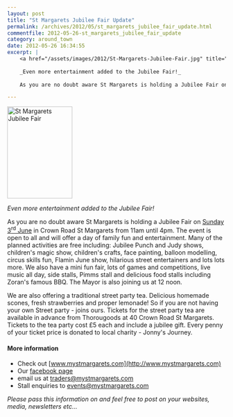 ```yaml
---
layout: post
title: "St Margarets Jubilee Fair Update"
permalink: /archives/2012/05/st_margarets_jubilee_fair_update.html
commentfile: 2012-05-26-st_margarets_jubilee_fair_update
category: around_town
date: 2012-05-26 16:34:55
excerpt: |
    <a href="/assets/images/2012/St-Margarets-Jubilee-Fair.jpg" title="See larger version of - St Margarets Jubilee Fair"><img src="/assets/images/2012/St-Margarets-Jubilee-Fair_thumb.jpg" width="150" height="212" alt="St Margarets Jubilee Fair" class="photo right" /></a>
    
    _Even more entertainment added to the Jubilee Fair!_
    
    As you are no doubt aware St Margarets is holding a Jubilee Fair on <a href="https://stmargarets.london/event/fair/200705143245">Sunday 3<sup>rd</sup> June</a> in Crown Road St Margarets from 11am until 4pm. The event is open to all and will offer a day of family fun and entertainment. Many of the planned activities are free including: Jubilee Punch and Judy shows, children's magic show, children's crafts, face painting, balloon modelling, circus skills fun, Flamin June show, hilarious street entertainers and lots lots more. We also have a mini fun fair, lots of games and competitions, live music all day, side stalls, Pimms stall and delicious food stalls including Zoran's famous BBQ. The Mayor is also joining us at 12 noon.

---
```


<a href="/assets/images/2012/St-Margarets-Jubilee-Fair.jpg" title="See larger version of - St Margarets Jubilee Fair"><img src="/assets/images/2012/St-Margarets-Jubilee-Fair_thumb.jpg" width="150" height="212" alt="St Margarets Jubilee Fair" class="photo right" /></a>

*Even more entertainment added to the Jubilee Fair!*

As you are no doubt aware St Margarets is holding a Jubilee Fair on [Sunday 3<sup>rd</sup> June](https://stmargarets.london/event/fair/200705143245) in Crown Road St Margarets from 11am until 4pm. The event is open to all and will offer a day of family fun and entertainment. Many of the planned activities are free including: Jubilee Punch and Judy shows, children's magic show, children's crafts, face painting, balloon modelling, circus skills fun, Flamin June show, hilarious street entertainers and lots lots more. We also have a mini fun fair, lots of games and competitions, live music all day, side stalls, Pimms stall and delicious food stalls including Zoran's famous BBQ. The Mayor is also joining us at 12 noon.

We are also offering a traditional street party tea. Delicious homemade scones, fresh strawberries and proper lemonade! So if you are not having your own Street party - joins ours. Tickets for the street party tea are available in advance from Thorougoods at 40 Crown Road St Margarets. Tickets to the tea party cost £5 each and include a jubilee gift. Every penny of your ticket price is donated to local charity - Jonny's Journey.

#### More information

-   Check out [www.mystmargarets.com](http://www.mystmargarets.com)
-   Our [facebook page](http://www.facebook.com/mystmags)
-   email us at <traders@mystmargarets.com>
-   Stall enquiries to <events@mystmargarets.com>

*Please pass this information on and feel free to post on your websites, media, newsletters etc...*
